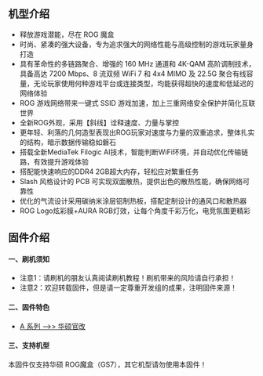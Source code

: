 ## 机型介绍
* 释放游戏潜能，尽在 ROG 魔盒
* 时尚、紧凑的强大设备，专为追求强大的网络性能与高级控制的游戏玩家量身打造
* 具有革命性的多链路聚合、增强的 160 MHz 通道和 4K-QAM 高阶调制技术，具备高达 7200 Mbps、8 流双频 WiFi 7 和 4x4 MIMO 及 22.5G 聚合有线容量，无论玩家使用何种游戏平台或连接类型，均能获得超快的速度和低延迟的网络体验
* ROG 游戏网络带来一键式 SSID 游戏加速，加上三重网络安全保护并简化互联世界
* 全新ROG外观，采用【斜线】诠释速度、力量与掌控
* 更年轻、利落的几何造型表现出ROG玩家对速度与力量的双重追求，整体扎实的结构，暗示数据传输稳如磐石
* 搭载全新MediaTek Filogic AI技术，智能判断WiFi环境，并自动优化传输链路，有效提升游戏体验
* 搭配能快速响应的DDR4 2GB超大内存，轻松应对繁重任务
* Slash 风格设计的 PCB 可实现双面散热，提供出色的散热性能，确保网络可靠性
* 优化的气流设计采用碳纳米涂层铝制热板，搭配定制设计的通风口和散热器
* ROG Logo炫彩膜+AURA RGB灯效，让每个角度千彩万化，电竞氛围更精彩

## 固件介绍
#### 一、刷机须知
* 注意1：请刷机的朋友认真阅读刷机教程！刷机带来的风险请自行承担！
* 注意2：欢迎转载固件，但是请一定尊重开发组的成果，注明固件来源！

#### 二、固件特色
* [A 系列 ——>> 华硕官改](/zh/guide/asus/firmware-a.md)

#### 三、支持机型
本固件仅支持华硕 ROG魔盒（GS7），其它机型请勿使用本固件！
